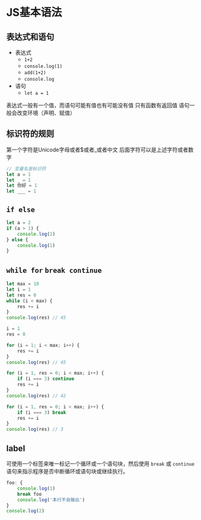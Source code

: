 # JS基本语法

## 表达式和语句

+ 表达式
    + `1+2`
    + `console.log(1)`
    + `add(1+2)`
    + `console.log`
+ 语句
    + `let a = 1`

表达式一般有一个值，而语句可能有值也有可能没有值
只有函数有返回值
语句一般会改变环境（声明、赋值）

## 标识符的规则

第一个字符是Unicode字母或者$或者_或者中文
后面字符可以是上述字符或者数字

```js
// 变量名是标识符
let a = 1
let _ = 1
let 你好 = 1
let ___ = 1
```

## `if else`

```js
let a = 2
if (a > 1) {
    console.log(2)
} else {
    console.log(1)
}
```

## `while for` `break continue`

```js
let max = 10
let i = 1
let res = 0
while (i < max) {
    res += i
}
console.log(res) // 45

i = 1
res = 0

for (i = 1; i < max; i++) {
    res += i
}
console.log(res) // 45

for (i = 1, res = 0; i < max; i++) {
    if (i === 3) continue
    res += i
}
console.log(res) // 42

for (i = 1, res = 0; i < max; i++) {
    if (i === 3) break
    res += i
}
console.log(res) // 3
```

## label

可使用一个标签来唯一标记一个循环或一个语句块，然后使用 `break` 或 `continue` 语句来指示程序是否中断循环或语句块或继续执行。

```js
foo: {
    console.log(1)
    break foo
    console.log('本行不会输出')
}
console.log(2)
```


